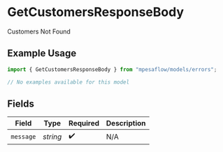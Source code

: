 # GetCustomersResponseBody

Customers Not Found

## Example Usage

```typescript
import { GetCustomersResponseBody } from "mpesaflow/models/errors";

// No examples available for this model
```

## Fields

| Field              | Type               | Required           | Description        |
| ------------------ | ------------------ | ------------------ | ------------------ |
| `message`          | *string*           | :heavy_check_mark: | N/A                |